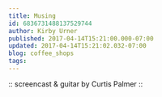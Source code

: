 ```yaml
---
title: Musing
id: 6836731488137529744
author: Kirby Urner
published: 2017-04-14T15:21:00.000-07:00
updated: 2017-04-14T15:21:02.032-07:00
blog: coffee_shops
tags: 
---
```


:: screencast & guitar by Curtis Palmer ::